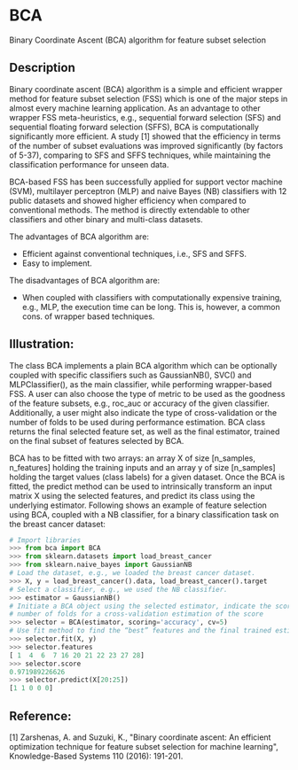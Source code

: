# BCA
Binary Coordinate Ascent (BCA) algorithm for feature subset selection

## Description
Binary coordinate ascent (BCA) algorithm is a simple and efficient wrapper method for feature subset selection (FSS) which is one of the major steps in almost every machine learning application. As an advantage to other wrapper FSS meta-heuristics, e.g., sequential forward selection (SFS) and sequential floating forward selection (SFFS), BCA is computationally significantly more efficient. A study [1] showed that the efficiency in terms of the number of subset evaluations was improved significantly (by factors of 5-37), comparing to SFS and SFFS techniques, while maintaining the classification performance for unseen data.

BCA-based FSS has been successfully applied for support vector machine (SVM), multilayer perceptron (MLP) and naive Bayes (NB) classifiers with 12 public datasets and showed higher efficiency when compared to conventional methods. The method is directly extendable to other classifiers and other binary and multi-class datasets.

The advantages of BCA algorithm are:
- Efficient against conventional techniques, i.e., SFS and SFFS.
- Easy to implement.

The disadvantages of BCA algorithm are:
- When coupled with classifiers with computationally expensive training, e.g., MLP, the execution time can be long. This is, however, a common cons. of wrapper based techniques. 

## Illustration:

The class BCA implements a plain BCA algorithm which can be optionally coupled with specific classifiers such as GaussianNB(), SVC() and MLPClassifier(), as the main classifier, while performing wrapper-based FSS. A user can also choose the type of metric to be used as the goodness of the feature subsets, e.g., roc_auc or accuracy of the given classifier. Additionally, a user might also indicate the type of cross-validation or the number of folds to be used during performance estimation. BCA class returns the final selected feature set, as well as the final estimator, trained on the final subset of features selected by BCA.

BCA has to be fitted with two arrays: an array X of size [n_samples, n_features] holding the training inputs and an array y of size [n_samples] holding the target values (class labels) for a given dataset. Once the BCA is fitted, the predict method can be used to intrinsically transform an input matrix X using the selected features, and predict its class using the underlying estimator. Following shows an example of feature selection using BCA, coupled with a NB classifier, for a binary classification task on the breast cancer dataset:

```python
# Import libraries 
>>> from bca import BCA
>>> from sklearn.datasets import load_breast_cancer
>>> from sklearn.naive_bayes import GaussianNB
# Load the dataset, e.g., we loaded the breast cancer dataset.
>>> X, y = load_breast_cancer().data, load_breast_cancer().target
# Select a classifier, e.g., we used the NB classifier. 
>>> estimator = GaussianNB()
# Initiate a BCA object using the selected estimator, indicate the scoring metric and also the 
# number of folds for a cross-validation estimation of the score
>>> selector = BCA(estimator, scoring='accuracy', cv=5)
# Use fit method to find the “best” features and the final trained estimator
>>> selector.fit(X, y)
>>> selector.features
[ 1  4  6  7 16 20 21 22 23 27 28]
>>> selector.score
0.971989226626
>>> selector.predict(X[20:25])
[1 1 0 0 0]
```

## Reference:
[1] Zarshenas, A. and Suzuki, K., "Binary coordinate ascent: An efficient optimization technique for feature subset selection for machine learning", Knowledge-Based Systems 110 (2016): 191-201.
 


